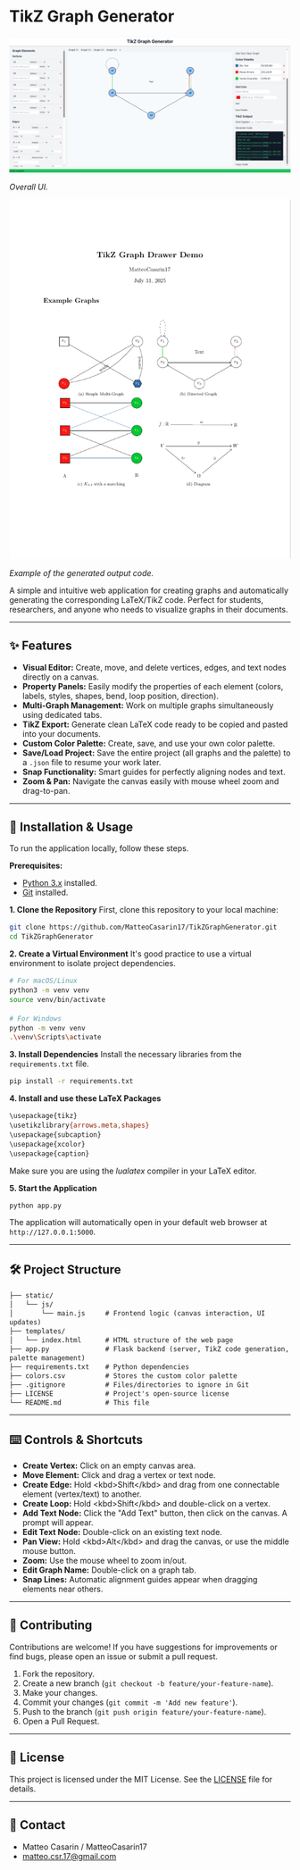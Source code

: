 # TikZ Graph Generator

![Palette Editor](demo/Screenshot_Demo_UI.png)

*Overall UI.*

![Generated Output PDF](demo/Screenshot_Demo_LaTeX.png)

*Example of the generated output code.*

A simple and intuitive web application for creating graphs and automatically generating the corresponding LaTeX/TikZ code. Perfect for students, researchers, and anyone who needs to visualize graphs in their documents.

-----

## ✨ Features

  * **Visual Editor:** Create, move, and delete vertices, edges, and text nodes directly on a canvas.
  * **Property Panels:** Easily modify the properties of each element (colors, labels, styles, shapes, bend, loop position, direction).
  * **Multi-Graph Management:** Work on multiple graphs simultaneously using dedicated tabs.
  * **TikZ Export:** Generate clean LaTeX code ready to be copied and pasted into your documents.
  * **Custom Color Palette:** Create, save, and use your own color palette.
  * **Save/Load Project:** Save the entire project (all graphs and the palette) to a `.json` file to resume your work later.
  * **Snap Functionality:** Smart guides for perfectly aligning nodes and text.
  * **Zoom & Pan:** Navigate the canvas easily with mouse wheel zoom and drag-to-pan.

-----

## 🚀 Installation & Usage

To run the application locally, follow these steps.

**Prerequisites:**

  * [Python 3.x](https://www.python.org/downloads/) installed.
  * [Git](https://git-scm.com/downloads) installed.

**1. Clone the Repository**
First, clone this repository to your local machine:

```bash
git clone https://github.com/MatteoCasarin17/TikZGraphGenerator.git
cd TikZGraphGenerator
```


**2. Create a Virtual Environment**
It's good practice to use a virtual environment to isolate project dependencies.

```bash
# For macOS/Linux
python3 -m venv venv
source venv/bin/activate

# For Windows
python -m venv venv
.\venv\Scripts\activate
```

**3. Install Dependencies**
Install the necessary libraries from the `requirements.txt` file.

```bash
pip install -r requirements.txt
```
**4. Install and use these LaTeX Packages**
```bash
\usepackage{tikz}                  
\usetikzlibrary{arrows.meta,shapes}
\usepackage{subcaption}
\usepackage{xcolor}
\usepackage{caption}
```
Make sure you are using the *lualatex* compiler in your LaTeX editor.

**5. Start the Application**

```bash
python app.py
```

The application will automatically open in your default web browser at `http://127.0.0.1:5000`.

-----

## 🛠️ Project Structure

```
├── static/
│   └── js/
│       └── main.js     # Frontend logic (canvas interaction, UI updates)
├── templates/
│   └── index.html      # HTML structure of the web page
├── app.py              # Flask backend (server, TikZ code generation, palette management)
├── requirements.txt    # Python dependencies
├── colors.csv          # Stores the custom color palette
├── .gitignore          # Files/directories to ignore in Git
├── LICENSE             # Project's open-source license
└── README.md           # This file
```

-----

## ⌨️ Controls & Shortcuts

  * **Create Vertex:** Click on an empty canvas area.
  * **Move Element:** Click and drag a vertex or text node.
  * **Create Edge:** Hold \<kbd\>Shift\</kbd\> and drag from one connectable element (vertex/text) to another.
  * **Create Loop:** Hold \<kbd\>Shift\</kbd\> and double-click on a vertex.
  * **Add Text Node:** Click the "Add Text" button, then click on the canvas. A prompt will appear.
  * **Edit Text Node:** Double-click on an existing text node.
  * **Pan View:** Hold \<kbd\>Alt\</kbd\> and drag the canvas, or use the middle mouse button.
  * **Zoom:** Use the mouse wheel to zoom in/out.
  * **Edit Graph Name:** Double-click on a graph tab.
  * **Snap Lines:** Automatic alignment guides appear when dragging elements near others.

-----

## 🤝 Contributing

Contributions are welcome\! If you have suggestions for improvements or find bugs, please open an issue or submit a pull request.

1.  Fork the repository.
2.  Create a new branch (`git checkout -b feature/your-feature-name`).
3.  Make your changes.
4.  Commit your changes (`git commit -m 'Add new feature'`).
5.  Push to the branch (`git push origin feature/your-feature-name`).
6.  Open a Pull Request.

-----

## 📜 License

This project is licensed under the MIT License. See the [LICENSE](https://mit-license.org/) file for details.

-----

## 📧 Contact

  * Matteo Casarin / MatteoCasarin17
  * matteo.csr.17@gmail.com

<!-- end list -->

```
```
